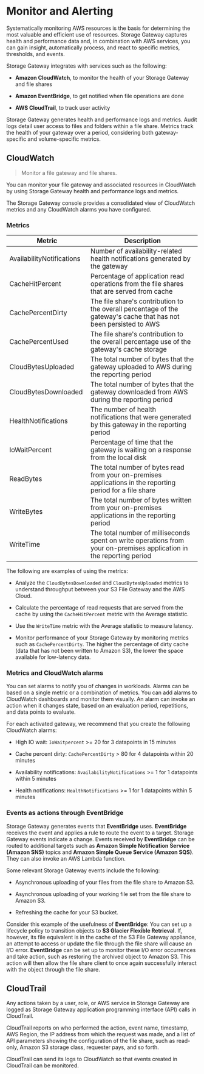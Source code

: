 # Monitor and Alerting

Systematically monitoring AWS resources is the basis for determining the most valuable and efficient use of resources. Storage Gateway captures health and performance data and, in combination with AWS services, you can gain insight, automatically process, and react to specific metrics, thresholds, and events.

Storage Gateway integrates with services such as the following:

* **Amazon CloudWatch**, to monitor the health of your Storage Gateway and file shares

* **Amazon EventBridge**, to get notified when file operations are done

* **AWS CloudTrail**, to track user activity

Storage Gateway generates health and performance logs and metrics. Audit logs detail user access to files and folders within a file share. Metrics track the health of your gateway over a period, considering both gateway-specific and volume-specific metrics.

## CloudWatch

> Monitor a file gateway and file shares.

You can monitor your file gateway and associated resources in CloudWatch by using Storage Gateway health and performance logs and metrics.

The Storage Gateway console provides a consolidated view of CloudWatch metrics and any CloudWatch alarms you have configured. 

### Metrics

<table style="width:100%;"><thead><tr><th style="width:21.8381%;"><span style="font-size:17px;">Metric</span></th><th style="width:78.0306%;"><span style="font-size:17px;">Description</span></th></tr></thead><tbody><tr><td style="width:21.8381%;"><span style="font-size:17px;">AvailabilityNotifications&nbsp;</span></td><td style="width:78.0306%;"><span style="font-size:17px;">Number of availability-related health notifications generated by the gateway</span></td></tr><tr><td style="width:21.8381%;"><span style="font-size:17px;">CacheHitPercent</span></td><td style="width:78.0306%;"><span style="font-size:17px;">Percentage of application read operations from the file shares that are served from cache</span></td></tr><tr><td style="width:21.8381%;"><span style="font-size:17px;">CachePercentDirty</span></td><td style="width:78.0306%;"><span style="font-size:17px;">The file share's contribution to the overall percentage of the gateway's cache that has not been persisted to AWS</span></td></tr><tr><td style="width:21.8381%;"><span style="font-size:17px;">CachePercentUsed</span></td><td style="width:78.0306%;"><span style="font-size:17px;">The file share's contribution to the overall percentage use of the gateway's cache storage</span></td></tr><tr><td style="width:21.8381%;"><span style="font-size:17px;">CloudBytesUploaded</span></td><td style="width:78.0306%;"><span style="font-size:17px;">The total number of bytes that the gateway uploaded to AWS during the reporting period</span></td></tr><tr><td style="width:21.8381%;"><span style="font-size:17px;">CloudBytesDownloaded&nbsp;</span></td><td style="width:78.0306%;"><span style="font-size:17px;">The total number of bytes that the gateway downloaded from AWS during the reporting period</span></td></tr><tr><td style="width:21.8381%;"><span style="font-size:17px;">HealthNotifications</span></td><td style="width:78.0306%;"><span style="font-size:17px;">The number of health notifications that were generated by this gateway in the reporting period</span></td></tr><tr><td style="width:21.8381%;"><span style="font-size:17px;">IoWaitPercent</span></td><td style="width:78.0306%;"><span style="font-size:17px;">Percentage of time that the gateway is waiting on a response from the local disk</span></td></tr><tr><td style="width:21.8381%;"><span style="font-size:17px;">ReadBytes&nbsp;</span></td><td style="width:78.0306%;"><span style="font-size:17px;">The total number of bytes read from your on-premises applications in the reporting period for a file share</span></td></tr><tr><td style="width:21.8381%;"><span style="font-size:17px;">WriteBytes&nbsp;</span></td><td style="width:78.0306%;"><span style="font-size:17px;">The total number of bytes written from your on-premises applications in the reporting period</span></td></tr><tr><td style="width:21.8381%;"><span style="font-size:17px;">WriteTime</span><br></td><td style="width:78.0306%;"><span style="font-size:17px;">The total number of milliseconds spent on write operations from your on-premises application in the reporting period</span><br></td></tr></tbody></table>

The following are examples of using the metrics:

* Analyze the `CloudBytesDownloaded` and `CloudBytesUploaded` metrics to understand throughput between your S3 File Gateway and the AWS Cloud.

* Calculate the percentage of read requests that are served from the cache by using the `CacheHitPercent` metric with the Average statistic.

* Use the `WriteTime` metric with the Average statistic to measure latency.

* Monitor performance of your Storage Gateway by monitoring metrics such as `CachePercentDirty`. The higher the percentage of dirty cache (data that has not been written to Amazon S3), the lower the space available for low-latency data.

### Metrics and CloudWatch alarms

You can set alarms to notify you of changes in workloads. Alarms can be based on a single metric or a combination of metrics. You can add alarms to CloudWatch dashboards and monitor them visually. An alarm can invoke an action when it changes state, based on an evaluation period, repetitions, and data points to evaluate.

For each activated gateway, we recommend that you create the following CloudWatch alarms:

* High IO wait: `IoWaitpercent` >= 20 for 3 datapoints in 15 minutes

* Cache percent dirty: `CachePercentDirty` > 80 for 4 datapoints within 20 minutes

* Availability notifications: `AvailabilityNotifications` >= 1 for 1 datapoints within 5 minutes

* Health notifications: `HealthNotifications` >= 1 for 1 datapoints within 5 minutes

### Events as actions through EventBridge

Storage Gateway generates events that **EventBridge** uses. **EventBridge** receives the event and applies a rule to route the event to a target. Storage Gateway events indicate a change. Events received by **EventBridge** can be routed to additional targets such as **Amazon Simple Notification Service (Amazon SNS)** topics and **Amazon Simple Queue Service (Amazon SQS)**. They can also invoke an AWS Lambda function.

Some relevant Storage Gateway events include the following:

* Asynchronous uploading of your files from the file share to Amazon S3.

* Asynchronous uploading of your working file set from the file share to Amazon S3. 

* Refreshing the cache for your S3 bucket. 

Consider this example of the usefulness of **EventBridge**: You can set up a lifecycle policy to transition objects to **S3 Glacier Flexible Retrieval**. If, however, its file equivalent is in the cache of the S3 File Gateway appliance, an attempt to access or update the file through the file share will cause an I/O error. **EventBridge** can be set up to monitor these I/O error occurrences and take action, such as restoring the archived object to Amazon S3. This action will then allow the file share client to once again successfully interact with the object through the file share.

## CloudTrail 

Any actions taken by a user, role, or AWS service in Storage Gateway are logged as Storage Gateway application programming interface (API) calls in CloudTrail. 

CloudTrail reports on who performed the action, event name, timestamp, AWS Region, the IP address from which the request was made, and a list of API parameters showing the configuration of the file share, such as read-only, Amazon S3 storage class, requester pays, and so forth.

CloudTrail can send its logs to CloudWatch so that events created in CloudTrail can be monitored.
